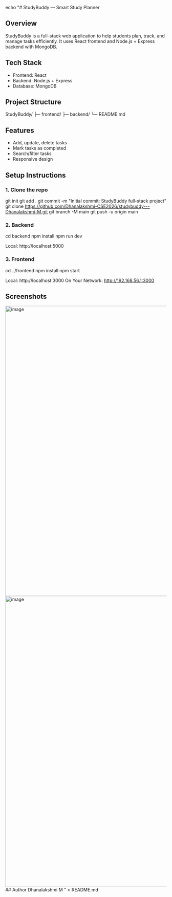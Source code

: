 echo "# StudyBuddy — Smart Study Planner

## Overview
StudyBuddy is a full-stack web application to help students plan, track, and manage tasks efficiently. It uses React frontend and Node.js + Express backend with MongoDB.

## Tech Stack
- Frontend: React
- Backend: Node.js + Express
- Database: MongoDB

## Project Structure
StudyBuddy/
├─ frontend/
├─ backend/
└─ README.md

## Features
- Add, update, delete tasks
- Mark tasks as completed
- Search/filter tasks
- Responsive design

## Setup Instructions
### 1. Clone the repo
git init
git add .
git commit -m "Initial commit: StudyBuddy full-stack project"
git clone https://github.com/Dhanalakshmi-CSE2026/studybuddy---Dhanalakshmi-M.git
git branch -M main
git push -u origin main

### 2. Backend
cd backend
npm install
npm run dev

Local:            http://localhost:5000
### 3. Frontend
cd ../frontend
npm install
npm start

 Local:            http://localhost:3000
  On Your Network:  http://192.168.56.1:3000
## Screenshots
<img width="1832" height="907" alt="image" src="https://github.com/user-attachments/assets/908a105d-019b-4507-bcd3-cfe65cf9927f" />
<img width="1842" height="910" alt="image" src="https://github.com/user-attachments/assets/34664fa5-6576-42b8-a550-b7b7ae2b8417" />
## Author
Dhanalakshmi M
" > README.md
